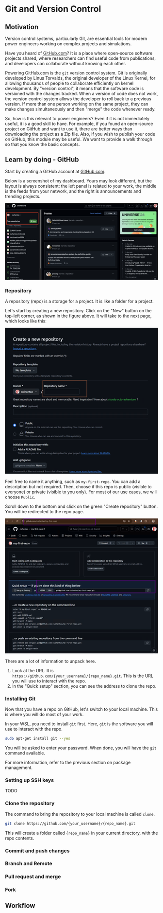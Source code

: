<div class="cell markdown">

# Git and Version Control

## Motivation

Version control systems, particularly Git, are essential tools for
modern power engineers working on complex projects and simulations.

Have you heard of [GitHub.com](https://github.com/)? It is a place where
open-source software projects shared, where researchers can find useful
code from publications, and developers can collaborate without knowing
each other.

Powering GitHub.com is the `git` version control system. Git is
originally developed by Linus Torvalds, the original developer of the
Linux Kernel, for allowing thousands of people to collaborate
efficiently on kernel development. By "version control", it means that
the software code is versioned with the changes tracked. When a version
of code does not work, the version control system allows the developer
to roll back to a previous version. If more than one person working on
the same project, they can make changes simultaneously and then "merge"
the code whenever ready.

So, how is this relevant to power engineers? Even if it is not
immediately useful, it is a good skill to have. For example, if you
found an open-source project on GitHub and want to use it, there are
better ways than downloading the project as a Zip file. Also, if you
wish to publish your code on GitHub, this module may be useful. We want
to provide a walk through so that you know the basic concepts.

## Learn by doing - GitHub

Start by creating a GitHub account at [GitHub.com](https://github.com/).

Below is a screenshot of my dashboard. Yours may look different, but the
layout is always consistent: the left panel is related to your work, the
middle is the feeds from your network, and the right is announcements
and trending projects.

![git-landing.png](./media/74fb1695-3c9e-4400-b5f8-7976c7583456.png)

</div>

<div class="cell markdown">

### Repository

</div>

<div class="cell markdown">

A repository (repo) is a storage for a project. It is like a folder for
a project.

Let's start by creating a new repository. Click on the "New" button on
the top-left corner, as shown in the figure above. It will take to the
next page, which looks like this:

![git-make-new-repo.png](./media/c4128b71-f941-4b88-b10c-78986fcf355f.png)

</div>

<div class="cell markdown">

Feel free to name it anything, such as `my-first-repo`. You can add a
description but not required. Then, choose if this repo is public
(visible to everyone) or private (visible to you only). For most of our
use cases, we will choose `Public`.

Scroll down to the bottom and click on the green "Create repository"
button. You will be redirected to the repo page.

![git-new-repo-index.png](./media/86d2ae79-67ca-49fe-bf6e-15d47c726e58.png)

</div>

<div class="cell markdown">

There are a lot of information to unpack here.

1.  Look at the URL. It is
    `https://github.com/{your_username}/{repo_name}.git`. This is the
    URL you will use to interact with the repo.
2.  In the "Quick setup" section, you can see the address to clone the
    repo.

</div>

<div class="cell markdown">

### Installing Git

Now that you have a repo on GitHub, let's switch to your local machine.
This is where you will do most of your work.

In your WSL, you need to install `git` first. Here, `git` is the
software you will use to interact with the repo.

``` bash
sudo apt-get install git --yes
```

You will be asked to enter your password. When done, you will have the
`git` command available.

For more information, refer to the previous section on package
management.

</div>

<div class="cell markdown">

### Setting up SSH keys

TODO

</div>

<div class="cell markdown">

### Clone the repository

The command to bring the repository to your local machine is called
`clone`.

``` bash
git clone https://github.com/{your_username}/{repo_name}.git
```

This will create a folder called `{repo_name}` in your current
directory, with the repo contents.

</div>

<div class="cell markdown">

### Commit and push changes

</div>

<div class="cell markdown">

### Branch and Remote

</div>

<div class="cell markdown">

### Pull request and merge

### Fork

</div>

<div class="cell markdown">

## Workflow

</div>

<div class="cell markdown">

</div>

